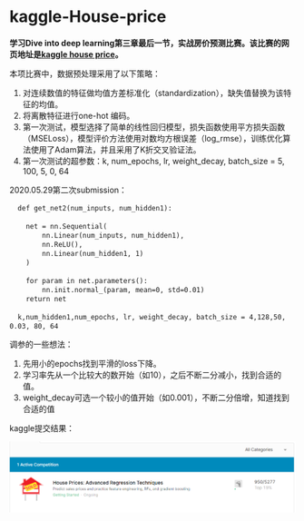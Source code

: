 # kaggle-House-price

**学习Dive into deep learning第三章最后一节，实战房价预测比赛。该比赛的网页地址是[kaggle house price]( https://www.kaggle.com/c/house-prices-advanced-regression-techniques )。**

本项比赛中，数据预处理采用了以下策略：
1. 对连续数值的特征做均值方差标准化（standardization），缺失值替换为该特征的均值。
2. 将离散特征进行one-hot 编码。
3. 第一次测试，模型选择了简单的线性回归模型，损失函数使用平方损失函数（MSELoss），模型评价方法使用对数均方根误差（log_rmse），训练优化算法使用了Adam算法，并且采用了K折交叉验证法。
4. 第一次测试的超参数：k, num_epochs, lr, weight_decay, batch_size = 5, 100, 5, 0, 64

2020.05.29第二次submission：
```
  def get_net2(num_inputs, num_hidden1):

    net = nn.Sequential(
        nn.Linear(num_inputs, num_hidden1),
        nn.ReLU(),
        nn.Linear(num_hidden1, 1)
    )

    for param in net.parameters():
        nn.init.normal_(param, mean=0, std=0.01)
    return net
    
  k,num_hidden1,num_epochs, lr, weight_decay, batch_size = 4,128,50, 0.03, 80, 64
```
调参的一些想法：
1. 先用小的epochs找到平滑的loss下降。
2. 学习率先从一个比较大的数开始（如10），之后不断二分减小，找到合适的值。
3. weight_decay可选一个较小的值开始（如0.001），不断二分倍增，知道找到合适的值

kaggle提交结果：

![Image text](images/submission_result.png)
